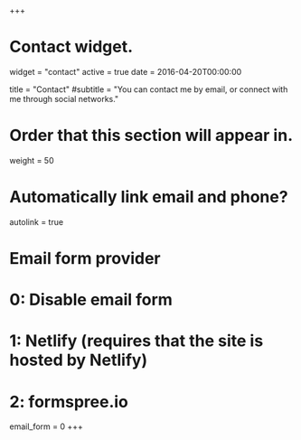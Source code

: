 +++
# Contact widget.
widget = "contact"
active = true
date = 2016-04-20T00:00:00

title = "Contact"
#subtitle = "You can contact me by email, or connect with me through social networks."

# Order that this section will appear in.
weight = 50

# Automatically link email and phone?
autolink = true

# Email form provider
#   0: Disable email form
#   1: Netlify (requires that the site is hosted by Netlify)
#   2: formspree.io
email_form = 0
+++
